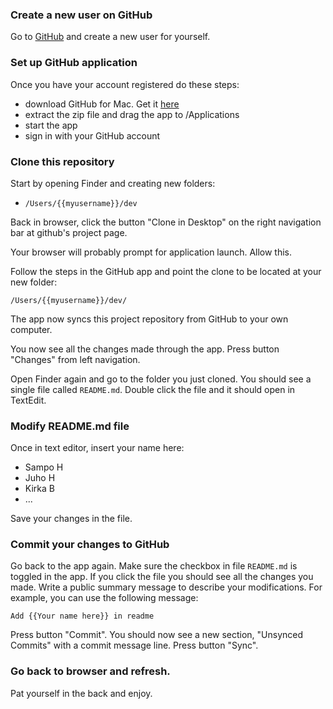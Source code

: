 ### Create a new user on GitHub

Go to [GitHub](https://github.com) and create a new user for yourself.

### Set up GitHub application

Once you have your account registered do these steps:

- download GitHub for Mac. Get it [here](https://mac.github.com/)
- extract the zip file and drag the app to /Applications
- start the app
- sign in with your GitHub account

### Clone this repository

Start by opening Finder and creating new folders:

- ```/Users/{{myusername}}/dev```

Back in browser, click the button "Clone in Desktop" on the right navigation bar at github's project page.

Your browser will probably prompt for application launch. Allow this.

Follow the steps in the GitHub app and point the clone to be located at your new folder:

	/Users/{{myusername}}/dev/
	
The app now syncs this project repository from GitHub to your own computer.

You now see all the changes made through the app. Press button "Changes" from left navigation.

Open Finder again and go to the folder you just cloned. You should see a single file called ```README.md```. Double click the file and it should open in TextEdit.

### Modify README.md file

Once in text editor, insert your name here:

- Sampo H
- Juho H
- Kirka B
- ...

Save your changes in the file.

### Commit your changes to GitHub

Go back to the app again. Make sure the checkbox in file ```README.md``` is toggled in the app. If you click the file you should see all the changes you made. Write a public summary message to describe your modifications. For example, you can use the following message:
	
	Add {{Your name here}} in readme

Press button "Commit". You should now see a new section, "Unsynced Commits" with a commit message line. Press button "Sync".

### Go back to browser and refresh. 
	
Pat yourself in the back and enjoy.